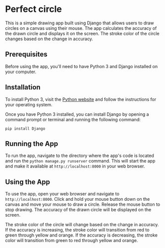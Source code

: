 # Perfect circle

This is a simple drawing app built using Django that allows users to draw circles on a canvas using their mouse. The app calculates the accuracy of the drawn circle and displays it on the screen. The stroke color of the circle changes based on the change in accuracy.

## Prerequisites

Before using the app, you'll need to have Python 3 and Django installed on your computer.

## Installation

To install Python 3, visit the [Python website](https://www.python.org/downloads/) and follow the instructions for your operating system.

Once you have Python 3 installed, you can install Django by opening a command prompt or terminal and running the following command:

`pip install Django`


## Running the App

To run the app, navigate to the directory where the app's code is located and run the `python manage.py runserver` command. This will start the app and make it available at `http://localhost:8000` in your web browser.

## Using the App

To use the app, open your web browser and navigate to `http://localhost:8000`. Click and hold your mouse button down on the canvas and move your mouse to draw a circle. Release the mouse button to stop drawing. The accuracy of the drawn circle will be displayed on the screen.

The stroke color of the circle will change based on the change in accuracy. If the accuracy is increasing, the stroke color will transition from red to green through yellow and orange. If the accuracy is decreasing, the stroke color will transition from green to red through yellow and orange.

